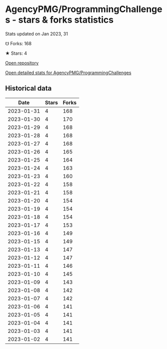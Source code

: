 # AgencyPMG/ProgrammingChallenges - stars & forks statistics

Stats updated on Jan 2023, 31

☋ Forks: 168

★ Stars: 4

[Open repository](https://github.com/AgencyPMG/ProgrammingChallenges)

[Open detailed stats for AgencyPMG/ProgrammingChallenges](https://reviewgithub.com/rep/AgencyPMG/ProgrammingChallenges)

## Historical data
| Date | Stars | Forks |
|------|-------|-------|
| 2023-01-31 | 4 | 168 | 
| 2023-01-30 | 4 | 170 | 
| 2023-01-29 | 4 | 168 | 
| 2023-01-28 | 4 | 168 | 
| 2023-01-27 | 4 | 168 | 
| 2023-01-26 | 4 | 165 | 
| 2023-01-25 | 4 | 164 | 
| 2023-01-24 | 4 | 163 | 
| 2023-01-23 | 4 | 160 | 
| 2023-01-22 | 4 | 158 | 
| 2023-01-21 | 4 | 158 | 
| 2023-01-20 | 4 | 154 | 
| 2023-01-19 | 4 | 154 | 
| 2023-01-18 | 4 | 154 | 
| 2023-01-17 | 4 | 153 | 
| 2023-01-16 | 4 | 149 | 
| 2023-01-15 | 4 | 149 | 
| 2023-01-13 | 4 | 147 | 
| 2023-01-12 | 4 | 147 | 
| 2023-01-11 | 4 | 146 | 
| 2023-01-10 | 4 | 145 | 
| 2023-01-09 | 4 | 143 | 
| 2023-01-08 | 4 | 142 | 
| 2023-01-07 | 4 | 142 | 
| 2023-01-06 | 4 | 141 | 
| 2023-01-05 | 4 | 141 | 
| 2023-01-04 | 4 | 141 | 
| 2023-01-03 | 4 | 141 | 
| 2023-01-02 | 4 | 141 | 

